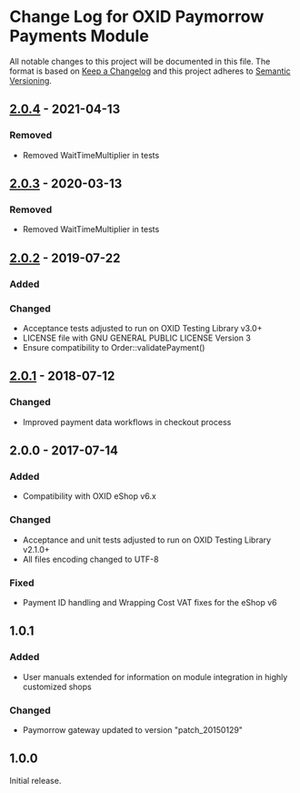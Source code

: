 # Change Log for OXID Paymorrow Payments Module

All notable changes to this project will be documented in this file.
The format is based on [Keep a Changelog](http://keepachangelog.com/)
and this project adheres to [Semantic Versioning](http://semver.org/).

## [2.0.4] - 2021-04-13

### Removed
- Removed WaitTimeMultiplier in tests

## [2.0.3] - 2020-03-13

### Removed
- Removed WaitTimeMultiplier in tests

## [2.0.2] - 2019-07-22

### Added

### Changed
 - Acceptance tests adjusted to run on OXID Testing Library v3.0+
 - LICENSE file with GNU GENERAL PUBLIC LICENSE Version 3 
 - Ensure compatibility to Order::validatePayment()

## [2.0.1] - 2018-07-12

### Changed
 - Improved payment data workflows in checkout process

## 2.0.0 - 2017-07-14

### Added
 - Compatibility with OXID eShop v6.x
 
### Changed
 - Acceptance and unit tests adjusted to run on OXID Testing Library v2.1.0+
 - All files encoding changed to UTF-8
 
### Fixed
 - Payment ID handling and Wrapping Cost VAT fixes for the eShop v6

## 1.0.1

### Added
 - User manuals extended for information on module integration in highly customized shops

### Changed
 - Paymorrow gateway updated to version "patch_20150129"
 
## 1.0.0
Initial release.

[2.0.4]: https://github.com/OXID-eSales/paymorrow-module/compare/v2.0.3...v2.0.4
[2.0.3]: https://github.com/OXID-eSales/paymorrow-module/compare/v2.0.2...v2.0.3
[2.0.2]: https://github.com/OXID-eSales/paymorrow-module/compare/v2.0.1...v2.0.2
[2.0.1]: https://github.com/OXID-eSales/paymorrow-module/compare/v2.0.0...v2.0.1
